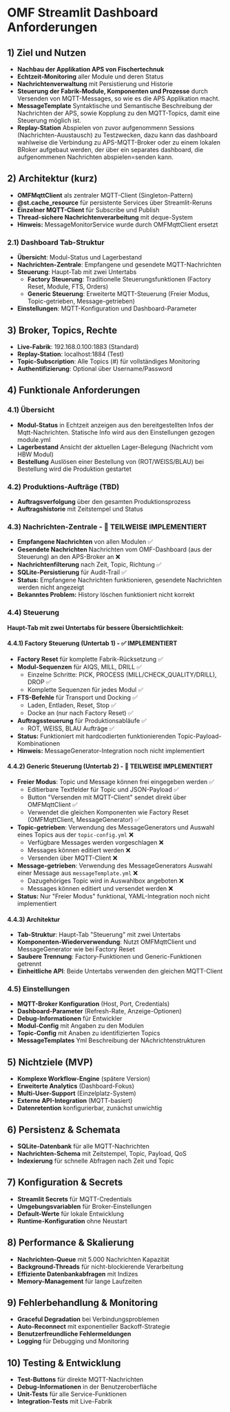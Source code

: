 # OMF Streamlit Dashboard Anforderungen

## 1) Ziel und Nutzen
- **Nachbau der Applikation APS von Fischertechnuk**
- **Echtzeit-Monitoring** aller Module und deren Status
- **Nachrichtenverwaltung** mit Persistierung und Historie
- **Steuerung der Fabrik-Module, Komponenten und Prozesse** durch Versenden von MQTT-Messages, so wie es die APS Applikation macht.
- **MessageTemplate** Syntaktische und Semantische  Beschreibung der Nachrichten der APS, sowie Kopplung zu den MQTT-Topics, damit eine Steuerung möglich ist.
- **Replay-Station** Abspielen von zuvor aufgenommenn Sessions (Nachrichten-Auustausch) zu Testzwecken, dazu kann das dashboard wahlweise die Verbindung zu APS-MQTT-Broker oder zu einem lokalen BRoker aufgebaut werden, der über ein separates dashboard, die aufgenommenen Nachrichten abspielen=senden kann.

## 2) Architektur (kurz)
- **OMFMqttClient** als zentraler MQTT-Client (Singleton-Pattern)
- **@st.cache_resource** für persistente Services über Streamlit-Reruns
- **Einzelner MQTT-Client** für Subscribe und Publish
- **Thread-sichere Nachrichtenverarbeitung** mit deque-System
- **Hinweis:** MessageMonitorService wurde durch OMFMqttClient ersetzt

### 2.1) Dashboard Tab-Struktur
- **Übersicht**: Modul-Status und Lagerbestand
- **Nachrichten-Zentrale**: Empfangene und gesendete MQTT-Nachrichten
- **Steuerung**: Haupt-Tab mit zwei Untertabs
  - **Factory Steuerung**: Traditionelle Steuerungsfunktionen (Factory Reset, Module, FTS, Orders)
  - **Generic Steuerung**: Erweiterte MQTT-Steuerung (Freier Modus, Topic-getrieben, Message-getrieben)
- **Einstellungen**: MQTT-Konfiguration und Dashboard-Parameter

## 3) Broker, Topics, Rechte
- **Live-Fabrik**: 192.168.0.100:1883 (Standard)
- **Replay-Station**: localhost:1884 (Test)
- **Topic-Subscription**: Alle Topics (#) für vollständiges Monitoring
- **Authentifizierung**: Optional über Username/Password

## 4) Funktionale Anforderungen
### 4.1) Übersicht
- **Modul-Status** in Echtzeit anzeigen aus den bereitgestellten Infos der Mqtt-Nachrichten. Statische Info wird aus den Einstellungen gezogen module.yml
- **Lagerbestand** Ansicht der aktuellen Lager-Belegung (Nachricht vom HBW Modul)
- **Bestellung** Auslösen einer Bestellung von (ROT/WEISS/BLAU) bei Bestellung wird die Produktion gestartet

### 4.2) Produktions-Aufträge (TBD)
- **Auftragsverfolgung** über den gesamten Produktionsprozess
- **Auftragshistorie** mit Zeitstempel und Status

### 4.3) Nachrichten-Zentrale - 🔄 TEILWEISE IMPLEMENTIERT
- **Empfangene Nachrichten** von allen Modulen ✅
- **Gesendete Nachrichten** Nachrichten vom OMF-Dashboard (aus der Steuerung) an den APS-Broker an ❌
- **Nachrichtenfilterung** nach Zeit, Topic, Richtung ✅
- **SQLite-Persistierung** für Audit-Trail ✅
- **Status:** Empfangene Nachrichten funktionieren, gesendete Nachrichten werden nicht angezeigt
- **Bekanntes Problem:** History löschen funktioniert nicht korrekt

### 4.4) Steuerung
**Haupt-Tab mit zwei Untertabs für bessere Übersichtlichkeit:**

#### 4.4.1) Factory Steuerung (Untertab 1) - ✅ IMPLEMENTIERT
- **Factory Reset** für komplette Fabrik-Rücksetzung ✅
- **Modul-Sequenzen** für AIQS, MILL, DRILL ✅
  - Einzelne Schritte: PICK, PROCESS (MILL/CHECK_QUALITY/DRILL), DROP ✅
  - Komplette Sequenzen für jedes Modul ✅
- **FTS-Befehle** für Transport und Docking ✅
  - Laden, Entladen, Reset, Stop ✅
  - Docke an (nur nach Factory Reset) ✅
- **Auftragssteuerung** für Produktionsabläufe ✅
  - ROT, WEISS, BLAU Aufträge ✅
- **Status:** Funktioniert mit hardcodierten funktionierenden Topic-Payload-Kombinationen
- **Hinweis:** MessageGenerator-Integration noch nicht implementiert

#### 4.4.2) Generic Steuerung (Untertab 2) - 🔄 TEILWEISE IMPLEMENTIERT
- **Freier Modus**: Topic und Message können frei eingegeben werden ✅
  - Editierbare Textfelder für Topic und JSON-Payload ✅
  - Button "Versenden mit MQTT-Client" sendet direkt über OMFMqttClient ✅
  - Verwendet die gleichen Komponenten wie Factory Reset (OMFMqttClient, MessageGenerator) ✅
- **Topic-getrieben**: Verwendung des MessageGenerators und Auswahl eines Topics aus der `topic-config.yml` ❌
  - Verfügbare Messages werden vorgeschlagen ❌
  - Messages können editiert werden ❌
  - Versenden über MQTT-Client ❌
- **Message-getrieben**: Verwendung des MessageGenerators Auswahl einer Message aus `messageTemplate.yml` ❌
  - Dazugehöriges Topic wird in Auswahlbox angeboten ❌
  - Messages können editiert und versendet werden ❌
- **Status:** Nur "Freier Modus" funktional, YAML-Integration noch nicht implementiert

#### 4.4.3) Architektur
- **Tab-Struktur**: Haupt-Tab "Steuerung" mit zwei Untertabs
- **Komponenten-Wiederverwendung**: Nutzt OMFMqttClient und MessageGenerator wie bei Factory Reset
- **Saubere Trennung**: Factory-Funktionen und Generic-Funktionen getrennt
- **Einheitliche API**: Beide Untertabs verwenden den gleichen MQTT-Client

### 4.5) Einstellungen
- **MQTT-Broker Konfiguration** (Host, Port, Credentials)
- **Dashboard-Parameter** (Refresh-Rate, Anzeige-Optionen)
- **Debug-Informationen** für Entwickler
- **Modul-Config** mit Angaben zu den Modulen
- **Topic-Config** mit Anaben zu identifizierten Topics
- **MessageTemplates** Yml Beschreibung der NAchrichtenstrukturen


## 5) Nichtziele (MVP)
- **Komplexe Workflow-Engine** (spätere Version)
- **Erweiterte Analytics** (Dashboard-Fokus)
- **Multi-User-Support** (Einzelplatz-System)
- **Externe API-Integration** (MQTT-basiert)
- **Datenretention** konfigurierbar, zunächst unwichtig

## 6) Persistenz & Schemata
- **SQLite-Datenbank** für alle MQTT-Nachrichten
- **Nachrichten-Schema** mit Zeitstempel, Topic, Payload, QoS
- **Indexierung** für schnelle Abfragen nach Zeit und Topic


## 7) Konfiguration & Secrets
- **Streamlit Secrets** für MQTT-Credentials
- **Umgebungsvariablen** für Broker-Einstellungen
- **Default-Werte** für lokale Entwicklung
- **Runtime-Konfiguration** ohne Neustart

## 8) Performance & Skalierung
- **Nachrichten-Queue** mit 5.000 Nachrichten Kapazität
- **Background-Threads** für nicht-blockierende Verarbeitung
- **Effiziente Datenbankabfragen** mit Indizes
- **Memory-Management** für lange Laufzeiten

## 9) Fehlerbehandlung & Monitoring
- **Graceful Degradation** bei Verbindungsproblemen
- **Auto-Reconnect** mit exponentieller Backoff-Strategie
- **Benutzerfreundliche Fehlermeldungen**
- **Logging** für Debugging und Monitoring

## 10) Testing & Entwicklung
- **Test-Buttons** für direkte MQTT-Nachrichten
- **Debug-Informationen** in der Benutzeroberfläche
- **Unit-Tests** für alle Service-Funktionen
- **Integration-Tests** mit Live-Fabrik


